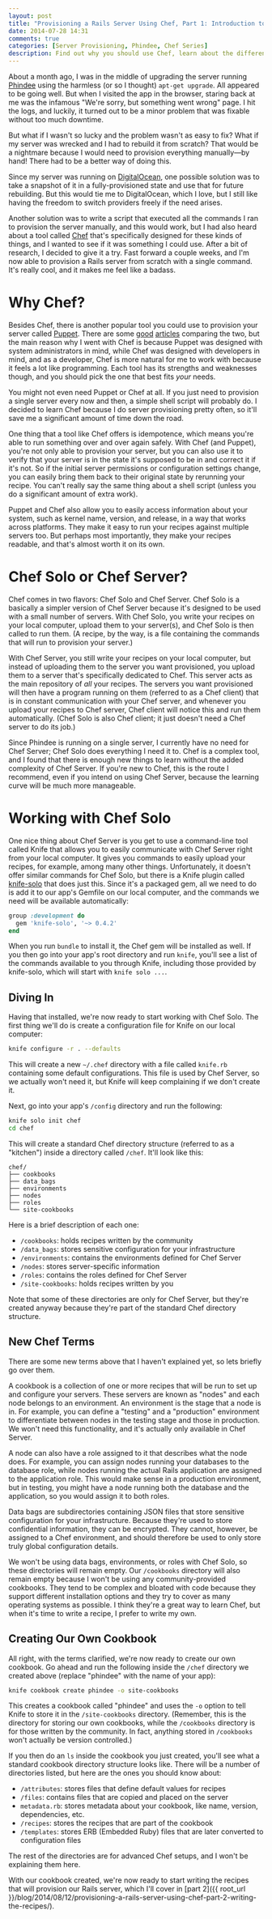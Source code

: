 ```yaml
---
layout: post
title: "Provisioning a Rails Server Using Chef, Part 1: Introduction to Chef Solo"
date: 2014-07-28 14:31
comments: true
categories: [Server Provisioning, Phindee, Chef Series]
description: Find out why you should use Chef, learn about the differences between Chef Solo and Chef Server, and create your first cookbook.
---
```


About a month ago, I was in the middle of upgrading the server running [Phindee](http://phindee.com/) using the harmless (or so I thought) `apt-get upgrade`. All appeared to be going well. But when I visited the app in the browser, staring back at me was the infamous "We're sorry, but something went wrong" page. I hit the logs, and luckily, it turned out to be a minor problem that was fixable without too much downtime.

<!-- more -->

But what if I wasn't so lucky and the problem wasn't as easy to fix? What if my server was wrecked and I had to rebuild it from scratch? That would be a nightmare because I would need to provision everything manually&mdash;by hand!  There had to be a better way of doing this.

Since my server was running on [DigitalOcean](http://digitalocean.com/), one possible solution was to take a snapshot of it in a fully-provisioned state and use that for future rebuilding. But this would tie me to DigitalOcean, which I love, but I still like having the freedom to switch providers freely if the need arises.

Another solution was to write a script that executed all the commands I ran to provision the server manually, and this would work, but I had also heard about a tool called [Chef](https://github.com/opscode/chef) that's specifically designed for these kinds of things, and I wanted to see if it was something I could use. After a bit of research, I decided to give it a try. Fast forward a couple weeks, and I'm now able to provision a Rails server from scratch with a single command. It's really cool, and it makes me feel like a badass.

# Why Chef?

Besides Chef, there is another popular tool you could use to provision your server called [Puppet](https://github.com/puppetlabs/puppet). There are some [good](https://www.quora.com/What-are-the-key-reasons-to-choose-Puppet-over-Chef-or-vice-versa) [articles](http://devopsanywhere.blogspot.com/2011/10/puppet-vs-chef-fight.html) comparing the two, but the main reason why I went with Chef is because Puppet was designed with system administrators in mind, while Chef was designed with developers in mind, and as a developer, Chef is more natural for me to work with because it feels a lot like programming. Each tool has its strengths and weaknesses though, and you should pick the one that best fits <em>your</em> needs.

You might not even need Puppet or Chef at all. If you just need to provision a single server every now and then, a simple shell script will probably do. I decided to learn Chef because I do server provisioning pretty often, so it'll save me a significant amount of time down the road.

One thing that a tool like Chef offers is idempotence, which means you're able to run something over and over again safely. With Chef (and Puppet), you're not only able to provision your server, but you can also use it to verify that your server is in the state it's supposed to be in and correct it if it's not. So if the initial server permissions or configuration settings change, you can easily bring them back to their original state by rerunning your recipe. You can't really say the same thing about a shell script (unless you do a significant amount of extra work).

Puppet and Chef also allow you to easily access information about your system, such as kernel name, version, and release, in a way that works across platforms. They make it easy to run your recipes against multiple servers too. But perhaps most importantly, they make your recipes readable, and that's almost worth it on its own.

# Chef Solo or Chef Server?

Chef comes in two flavors: Chef Solo and Chef Server. Chef Solo is a basically a simpler version of Chef Server because it's designed to be used with a small number of servers. With Chef Solo, you write your recipes on your local computer, upload them to your server(s), and Chef Solo is then called to run them. (A recipe, by the way, is a file containing the commands that will run to provision your server.)

With Chef Server, you still write your recipes on your local computer, but instead of uploading them to the server you want provisioned, you upload them to a server that's specifically dedicated to Chef. This server acts as the main repository of <em>all</em> your recipes. The servers you want provisioned will then have a program running on them (referred to as a Chef client) that is in constant communication with your Chef server, and whenever you upload your recipes to Chef server, Chef client will notice this and run them automatically. (Chef Solo is also Chef client; it just doesn't need a Chef server to do its job.)

Since Phindee is running on a single server, I currently have no need for Chef Server; Chef Solo does everything I need it to. Chef is a complex tool, and I found that there is enough new things to learn without the added complexity of Chef Server. If you're new to Chef, this is the route I recommend, even if you intend on using Chef Server, because the learning curve will be much more manageable.

# Working with Chef Solo

One nice thing about Chef Server is you get to use a command-line tool called Knife that allows you to easily communicate with Chef Server right from your local computer. It gives you commands to easily upload your recipes, for example, among many other things. Unfortunately, it doesn't offer similar commands for Chef Solo, but there is a Knife plugin called [knife-solo](https://github.com/matschaffer/knife-solo) that does just this. Since it's a packaged gem, all we need to do is add it to our app's Gemfile on our local computer, and the commands we need will be available automatically:

``` ruby Gemfile
group :development do
  gem 'knife-solo', '~> 0.4.2'
end
```

When you run `bundle` to install it, the Chef gem will be installed as well. If you then go into your app's root directory and run `knife`, you'll see a list of the commands available to you through Knife, including those provided by knife-solo, which will start with `knife solo ...`.

## Diving In

Having that installed, we're now ready to start working with Chef Solo. The first thing we'll do is create a configuration file for Knife on our local computer:

``` bash
knife configure -r . --defaults
```

This will create a new `~/.chef` directory with a file called `knife.rb` containing some default configurations. This file is used by Chef Server, so we actually won't need it, but Knife will keep complaining if we don't create it.

Next, go into your app's `/config` directory and run the following:

``` bash
knife solo init chef
cd chef
```

This will create a standard Chef directory structure (referred to as a "kitchen") inside a directory called `/chef`. It'll look like this:

    chef/
    ├── cookbooks
    ├── data_bags
    ├── environments
    ├── nodes
    ├── roles
    └── site-cookbooks

Here is a brief description of each one:

- `/cookbooks`: holds recipes written by the community
- `/data_bags`: stores sensitive configuration for your infrastructure
- `/environments`: contains the environments defined for Chef Server
- `/nodes`: stores server-specific information
- `/roles`: contains the roles defined for Chef Server
- `/site-cookbooks`: holds recipes written by you

Note that some of these directories are only for Chef Server, but they're created anyway because they're part of the standard Chef directory structure.

## New Chef Terms

There are some new terms above that I haven't explained yet, so lets briefly go over them.

A cookbook is a collection of one or more recipes that will be run to set up and configure your servers. These servers are known as "nodes" and each node belongs to an environment. An environment is the stage that a node is in. For example, you can define a "testing" and a "production" environment to differentiate between nodes in the testing stage and those in production. We won't need this functionality, and it's actually only available in Chef Server.

A node can also have a role assigned to it that describes what the node does. For example, you can assign nodes running your databases to the database role, while nodes running the actual Rails application are assigned to the application role. This would make sense in a production environment, but in testing, you might have a node running both the database and the application, so you would assign it to both roles.

Data bags are subdirectories containing JSON files that store sensitive configuration for your infrastructure. Because they're used to store confidential information, they can be encrypted. They cannot, however, be assigned to a Chef environment, and should therefore be used to only store truly global configuration details.

We won't be using data bags, environments, or roles with Chef Solo, so these directories will remain empty. Our `/cookbooks` directory will also remain empty because I won't be using any community-provided cookbooks. They tend to be complex and bloated with code because they support different installation options and they try to cover as many operating systems as possible. I think they're a great way to learn Chef, but when it's time to write a recipe, I prefer to write my own.

## Creating Our Own Cookbook

All right, with the terms clarified, we're now ready to create our own cookbook. Go ahead and run the following inside the `/chef` directory we created above (replace "phindee" with the name of your app):

``` bash
knife cookbook create phindee -o site-cookbooks
```

This creates a cookbook called "phindee" and uses the `-o` option to tell Knife to store it in the `/site-cookbooks` directory. (Remember, this is the directory for storing our own cookbooks, while the `/cookbooks` directory is for those written by the community. In fact, anything stored in `/cookbooks` won't actually be version controlled.)

If you then do an `ls` inside the cookbook you just created, you'll see what a standard cookbook directory structure looks like. There will be a number of directories listed, but here are the ones you should know about: 

- `/attributes`: stores files that define default values for recipes
- `/files`: contains files that are copied and placed on the server
- `metadata.rb`: stores metadata about your cookbook, like name, version, dependencies, etc.
- `/recipes`: stores the recipes that are part of the cookbook
- `/templates`: stores ERB (Embedded Ruby) files that are later converted to configuration files

The rest of the directories are for advanced Chef setups, and I won't be explaining them here.

With our cookbook created, we're now ready to start writing the recipes that will provision our Rails server, which I'll cover in [part 2]({{ root_url }}/blog/2014/08/12/provisioning-a-rails-server-using-chef-part-2-writing-the-recipes/).